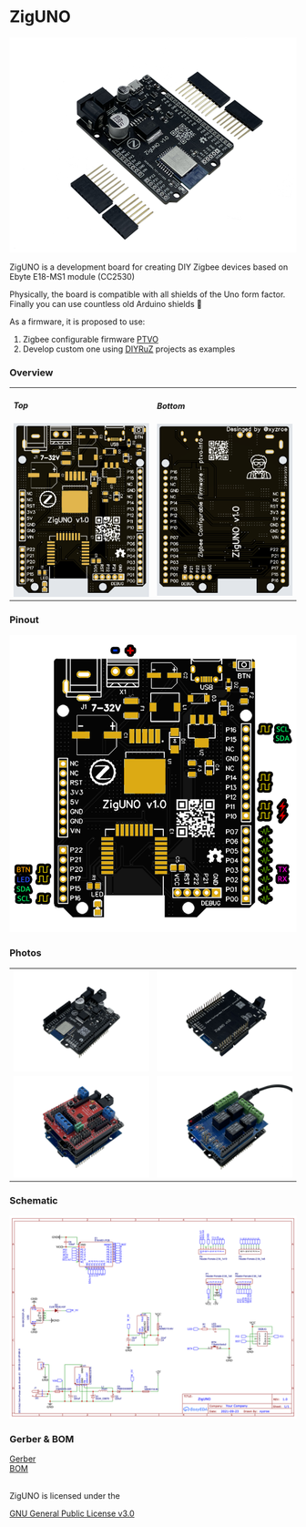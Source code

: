 # ZigUNO

<div align="center"><img src="./2530_v1/photos/main.png"></div>

ZigUNO is a development board for creating DIY Zigbee devices based on Ebyte E18-MS1 module (CC2530)

Physically, the board is compatible with all shields of the Uno form factor. Finally you can use countless old Arduino shields 🤣

As a firmware, it is proposed to use:
1. Zigbee configurable firmware [PTVO](https://ptvo.info)
2. Develop custom one using [DIYRuZ](https://diyruz.github.io/) projects as examples

### Overview

<table>
<tr>
<td width="50%">

##### Top
<img src="./2530_v1/images/top.png">
</td>
<td>

##### Bottom
<img src="./2530_v1/images/bottom.png">
</td>
</tr>
</table>

### Pinout
<div align="center"><img src="./2530_v1/images/pinout.png"></div>

### Photos
<table>
<tr>
<td width="50%">
<img src="./2530_v1/photos/top.png">
</td>
<td>
<img src="./2530_v1/photos/bottom.png">
</td>
</tr>
<tr>
<td width="50%">
<img src="./2530_v1/photos/shields.png">
</td>
<td>
<img src="./2530_v1/photos/relays.png">
</td>
</tr>
</table>

### Schematic
<div align="center"><img src="./2530_v1/files/Schematic_ZigUNO.png"></div>

### Gerber & BOM
[Gerber](./2530_v1/files/Gerber_ZigUNO.zip)  
[BOM](./2530_v1/files/BOM_ZigUNO.csv)



<br>  
ZigUNO is licensed under the

[GNU General Public License v3.0](https://github.com/xyzroe/ZigUNO/blob/main/LICENSE)
